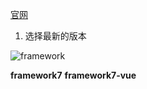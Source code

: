 
[官网](http://www.framework7.cn/)

1. 选择最新的版本

![framework](http://p5k2est0u.bkt.clouddn.com/framework7/info20180904161353.png)

**framework7**
**framework7-vue**


